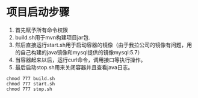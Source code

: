 # 项目启动步骤
1. 首先赋予所有命令权限
2. build.sh用于mvn构建项目jar包.
3. 然后直接运行start.sh用于启动容器的镜像（由于我拉公司的镜像有问题，用的自己构建的java镜像和mysql提供的镜像mysql:5.7）
4. 当容器起来以后，运行curl命令，调用接口等执行操作。
5. 最后启动stop.sh用来关闭容器并且查看java日志。
```
chmod 777 build.sh
chmod 777 start.sh
chmod 777 stop.sh
```
